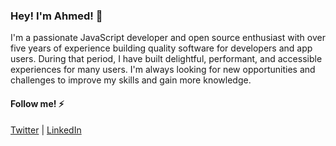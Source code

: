 ### Hey! I'm Ahmed! 👋

I'm a passionate JavaScript developer and open source enthusiast with over five years of experience building quality software for developers and app users. During that period, I have built delightful, performant, and accessible experiences for many users. I'm always looking for new opportunities and challenges to improve my skills and gain more knowledge.

#### Follow me! ⚡

[Twitter](https://twitter.com/a7medev) | [LinkedIn](https://www.linkedin.com/in/a7medev)
